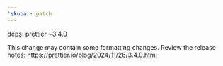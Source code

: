 ```yaml
---
'skuba': patch
---
```


deps: prettier ~3.4.0

This change may contain some formatting changes. Review the release notes: https://prettier.io/blog/2024/11/26/3.4.0.html

